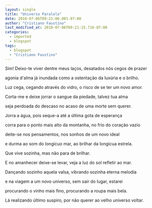 ```yaml
---
layout: single
title: "Universo Paralelo"
date: 2010-07-06T09:21:00.001-07:00
author: "Cristiano Faustino"
last_modified_at: 2010-07-06T09:21:15.716-07:00
categories:
  - imported
  - blogspot
tags:
  - blogspot
  - "Cristiano Faustino"
---
```


Sim! Deixo-te viver dentre meus laços, desatados nós cegos de prazer



agonia d'alma já inundada como a ostentação da luxúria e o brilho.



Luz cega, cegando através do vidro, o risco de se ter um novo amor.



Corta-me e deixe jorrar o sangue da piedade, talvez tua alma



seja perdoada do descaso no acaso de uma morte sem querer.







Jorra a água, pois seque-a até a última gota de esperança



corra para o ponto mais alto da montanha, no frio do coração vazio



deite-se nos pensamentos, nos sonhos de um novo ideal



e durma ao som do longícuo mar, ao brilhar da longícua estrela.



Que vive sozinha, mas não para de brilhar.







E no amanhecer deixe-se levar, veja a luz do sol refletir ao mar.



Dançando sozinho aquela valsa, vibrando sozinha eterna melodia



e na viagem a um novo universo, sem sair do lugar, estarei



procurando o vinho mais fino, procurando a roupa mais bela.



Lá realizando último suspiro, por não querer ao velho universo voltar.